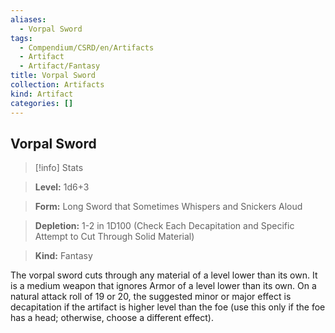 ```yaml
---
aliases:
  - Vorpal Sword
tags:
  - Compendium/CSRD/en/Artifacts
  - Artifact
  - Artifact/Fantasy
title: Vorpal Sword
collection: Artifacts
kind: Artifact
categories: []
---
```

## Vorpal Sword    
>[!info] Stats    
> **Level:** 1d6+3    
> **Form:** Long Sword that Sometimes Whispers and Snickers Aloud    
> **Depletion:** 1-2 in 1D100 (Check Each Decapitation and Specific Attempt to Cut Through Solid Material)    
> **Kind:** Fantasy  
    
The vorpal sword cuts through any material of a level lower than its own. It is a medium weapon that ignores Armor of a level lower than its own. On a natural attack roll of 19 or 20, the suggested minor or major effect is decapitation if the artifact is higher level than the foe (use this only if the foe has a head; otherwise, choose a different effect).